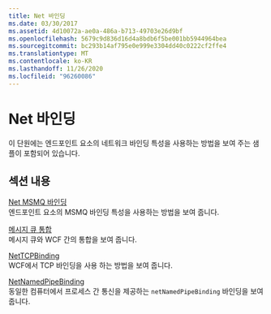 ```yaml
---
title: Net 바인딩
ms.date: 03/30/2017
ms.assetid: 4d10072a-ae0a-486a-b713-49703e26d9bf
ms.openlocfilehash: 5679c9d836d16d4a8bdb6f5be001bb5944964bea
ms.sourcegitcommit: bc293b14af795e0e999e3304dd40c0222cf2ffe4
ms.translationtype: MT
ms.contentlocale: ko-KR
ms.lasthandoff: 11/26/2020
ms.locfileid: "96260086"
---
```

# <a name="net-binding"></a>Net 바인딩

이 단원에는 엔드포인트 요소의 네트워크 바인딩 특성을 사용하는 방법을 보여 주는 샘플이 포함되어 있습니다.  
  
## <a name="in-this-section"></a>섹션 내용  

 [Net MSMQ 바인딩](net-msmq-binding.md)  
 엔드포인트 요소의 MSMQ 바인딩 특성을 사용하는 방법을 보여 줍니다.  
  
 [메시지 큐 통합](message-queueing-integration.md)  
 메시지 큐와 WCF 간의 통합을 보여 줍니다.  
  
 [NetTCPBinding](nettcpbinding.md)  
 WCF에서 TCP 바인딩을 사용 하는 방법을 보여 줍니다.  
  
 [NetNamedPipeBinding](netnamedpipebinding.md)  
 동일한 컴퓨터에서 프로세스 간 통신을 제공하는 `netNamedPipeBinding` 바인딩을 보여 줍니다.
